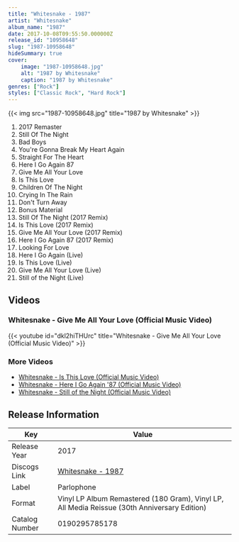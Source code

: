 ```yaml
---
title: "Whitesnake - 1987"
artist: "Whitesnake"
album_name: "1987"
date: 2017-10-08T09:55:50.000000Z
release_id: "10958648"
slug: "1987-10958648"
hideSummary: true
cover:
    image: "1987-10958648.jpg"
    alt: "1987 by Whitesnake"
    caption: "1987 by Whitesnake"
genres: ["Rock"]
styles: ["Classic Rock", "Hard Rock"]
---
```


{{< img src="1987-10958648.jpg" title="1987 by Whitesnake" >}}

<!-- section break -->

1. 2017 Remaster
2. Still Of The Night
3. Bad Boys
4. You're Gonna Break My Heart Again
5. Straight For The Heart
6. Here I Go Again 87
7. Give Me All Your Love
8. Is This Love
9. Children Of The Night
10. Crying In The Rain
11. Don't Turn Away
12. Bonus Material
13. Still Of The Night (2017 Remix)
14. Is This Love (2017 Remix)
15. Give Me All Your Love (2017 Remix)
16. Here I Go Again 87 (2017 Remix)
17. Looking For Love
18. Here I Go Again (Live)
19. Is This Love (Live)
20. Give Me All Your Love (Live)
21. Still of the Night (Live)

<!-- section break -->




## Videos
### Whitesnake - Give Me All Your Love (Official Music Video)
{{< youtube id="dkl2hiTHUrc" title="Whitesnake - Give Me All Your Love (Official Music Video)" >}}<br>

### More Videos

- [Whitesnake - Is This Love (Official Music Video)](https://www.youtube.com/watch?v=GOJk0HW_hJw)
- [Whitesnake - Here I Go Again '87 (Official Music Video)](https://www.youtube.com/watch?v=WyF8RHM1OCg)
- [Whitesnake - Still of the Night (Official Music Video)](https://www.youtube.com/watch?v=swPt9HBRXuE)


## Release Information
|  Key           | Value                                                |
| ---------------| ---------------------------------------------------- |
| Release Year   | 2017                                   |
| Discogs Link   | [Whitesnake - 1987](https://www.discogs.com/release/10958648-Whitesnake-1987) |
| Label          | Parlophone |
| Format         | Vinyl LP Album Remastered (180 Gram), Vinyl LP, All Media Reissue (30th Anniversary Edition) |
| Catalog Number | 0190295785178 |

